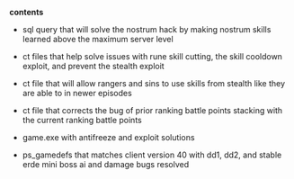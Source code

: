**contents**

* sql query that will solve the nostrum hack by making nostrum skills learned above the maximum server level

* ct files that help solve issues with rune skill cutting, the skill cooldown exploit, and prevent the stealth exploit

* ct file that will allow rangers and sins to use skills from stealth like they are able to in newer episodes

* ct file that corrects the bug of prior ranking battle points stacking with the current ranking battle points

* game.exe with antifreeze and exploit solutions

* ps_gamedefs that matches client version 40 with dd1, dd2, and stable erde mini boss ai and damage bugs resolved
